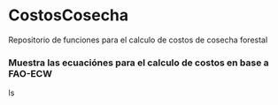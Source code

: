 # CostosCosecha
Repositorio de funciones para el calculo de costos de cosecha forestal
### Muestra las ecuaciónes para el calculo de costos en base a FAO-ECW
ls
